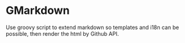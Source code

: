 # GMarkdown

Use groovy script to extend markdown so templates and i18n can be possible, then render the html by Github API.